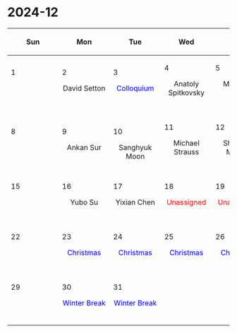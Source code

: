 # 2024-12

|<div style='max-width:100px;width:100px'><p>Sun</p></div>|<div style='max-width:100px;width:100px'><p>Mon</p></div>|<div style='max-width:100px;width:100px'><p>Tue</p></div>|<div style='max-width:100px;width:100px'><p>Wed</p></div>|<div style='max-width:100px;width:100px'><p>Thu</p></div>|<div style='max-width:100px;width:100px'><p>Fri</p></div>|<div style='max-width:100px;width:100px'><p>Sat</p></div>|
|:-:|:-:|:-:|:-:|:-:|:-:|:-:|
|<p align='left'>1</p><p><br/><br/></p>|<p align='left'>2</p><p>David Setton<br/><br/></p>|<p align='left'>3</p><p><span style='color:blue'>Colloquium</span><br/><br/></p>|<p align='left'>4</p><p>Anatoly Spitkovsky<br/><br/></p>|<p align='left'>5</p><p>Minghao Guo<br/><br/></p>|<p align='left'>6</p><p>Charlotte<br/> Ward</p>|<p align='left'>7</p><p><br/><br/></p>|
|<p align='left'>8</p><p><br/><br/></p>|<p align='left'>9</p><p>Ankan Sur<br/><br/></p>|<p align='left'>10</p><p>Sanghyuk<br/> Moon</p>|<p align='left'>11</p><p>Michael Strauss<br/><br/></p>|<p align='left'>12</p><p>Shaunak Modak<br/><br/></p>|<p align='left'>13</p><p>Philipp Kempski<br/><br/></p>|<p align='left'>14</p><p><br/><br/></p>|
|<p align='left'>15</p><p><br/><br/></p>|<p align='left'>16</p><p>Yubo Su<br/><br/></p>|<p align='left'>17</p><p>Yixian Chen<br/><br/></p>|<p align='left'>18</p><p><span style='color:red'>Unassigned</span><br/><br/></p>|<p align='left'>19</p><p><span style='color:red'>Unassigned</span><br/><br/></p>|<p align='left'>20</p><p><span style='color:red'>Unassigned</span><br/><br/></p>|<p align='left'>21</p><p><br/><br/></p>|
|<p align='left'>22</p><p><br/><br/></p>|<p align='left'>23</p><p><span style='color:blue'>Christmas</span><br/><br/></p>|<p align='left'>24</p><p><span style='color:blue'>Christmas</span><br/><br/></p>|<p align='left'>25</p><p><span style='color:blue'>Christmas</span><br/><br/></p>|<p align='left'>26</p><p><span style='color:blue'>Christmas</span><br/><br/></p>|<p align='left'>27</p><p><span style='color:blue'>Christmas</span><br/><br/></p>|<p align='left'>28</p><p><br/><br/></p>|
|<p align='left'>29</p><p><br/><br/></p>|<p align='left'>30</p><p><span style='color:blue'>Winter Break</span><br/><br/></p>|<p align='left'>31</p><p><span style='color:blue'>Winter Break</span><br/><br/></p>|<p><br/><br/></p> |<p><br/><br/></p> |<p><br/><br/></p> |<p><br/><br/></p> |
